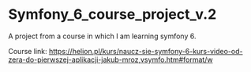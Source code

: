 # Symfony_6_course_project_v.2
A project from a course in which I am learning symfony 6.

Course link: https://helion.pl/kurs/naucz-sie-symfony-6-kurs-video-od-zera-do-pierwszej-aplikacji-jakub-mroz,vsymfo.htm#format/w
